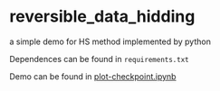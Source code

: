 # reversible_data_hidding
a simple demo for HS method implemented by python

Dependences can be  found in `requirements.txt`

Demo can be found in [plot-checkpoint.ipynb](plot-checkpoint.ipynb)